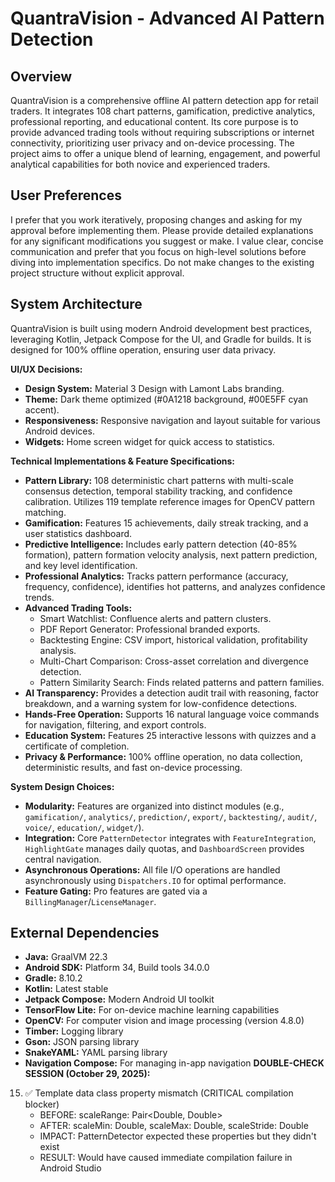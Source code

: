 # QuantraVision - Advanced AI Pattern Detection

## Overview
QuantraVision is a comprehensive offline AI pattern detection app for retail traders. It integrates 108 chart patterns, gamification, predictive analytics, professional reporting, and educational content. Its core purpose is to provide advanced trading tools without requiring subscriptions or internet connectivity, prioritizing user privacy and on-device processing. The project aims to offer a unique blend of learning, engagement, and powerful analytical capabilities for both novice and experienced traders.

## User Preferences
I prefer that you work iteratively, proposing changes and asking for my approval before implementing them. Please provide detailed explanations for any significant modifications you suggest or make. I value clear, concise communication and prefer that you focus on high-level solutions before diving into implementation specifics. Do not make changes to the existing project structure without explicit approval.

## System Architecture
QuantraVision is built using modern Android development best practices, leveraging Kotlin, Jetpack Compose for the UI, and Gradle for builds. It is designed for 100% offline operation, ensuring user data privacy.

**UI/UX Decisions:**
-   **Design System:** Material 3 Design with Lamont Labs branding.
-   **Theme:** Dark theme optimized (#0A1218 background, #00E5FF cyan accent).
-   **Responsiveness:** Responsive navigation and layout suitable for various Android devices.
-   **Widgets:** Home screen widget for quick access to statistics.

**Technical Implementations & Feature Specifications:**
-   **Pattern Library:** 108 deterministic chart patterns with multi-scale consensus detection, temporal stability tracking, and confidence calibration. Utilizes 119 template reference images for OpenCV pattern matching.
-   **Gamification:** Features 15 achievements, daily streak tracking, and a user statistics dashboard.
-   **Predictive Intelligence:** Includes early pattern detection (40-85% formation), pattern formation velocity analysis, next pattern prediction, and key level identification.
-   **Professional Analytics:** Tracks pattern performance (accuracy, frequency, confidence), identifies hot patterns, and analyzes confidence trends.
-   **Advanced Trading Tools:**
    -   Smart Watchlist: Confluence alerts and pattern clusters.
    -   PDF Report Generator: Professional branded exports.
    -   Backtesting Engine: CSV import, historical validation, profitability analysis.
    -   Multi-Chart Comparison: Cross-asset correlation and divergence detection.
    -   Pattern Similarity Search: Finds related patterns and pattern families.
-   **AI Transparency:** Provides a detection audit trail with reasoning, factor breakdown, and a warning system for low-confidence detections.
-   **Hands-Free Operation:** Supports 16 natural language voice commands for navigation, filtering, and export controls.
-   **Education System:** Features 25 interactive lessons with quizzes and a certificate of completion.
-   **Privacy & Performance:** 100% offline operation, no data collection, deterministic results, and fast on-device processing.

**System Design Choices:**
-   **Modularity:** Features are organized into distinct modules (e.g., `gamification/`, `analytics/`, `prediction/`, `export/`, `backtesting/`, `audit/`, `voice/`, `education/`, `widget/`).
-   **Integration:** Core `PatternDetector` integrates with `FeatureIntegration`, `HighlightGate` manages daily quotas, and `DashboardScreen` provides central navigation.
-   **Asynchronous Operations:** All file I/O operations are handled asynchronously using `Dispatchers.IO` for optimal performance.
-   **Feature Gating:** Pro features are gated via a `BillingManager`/`LicenseManager`.

## External Dependencies
-   **Java:** GraalVM 22.3
-   **Android SDK:** Platform 34, Build tools 34.0.0
-   **Gradle:** 8.10.2
-   **Kotlin:** Latest stable
-   **Jetpack Compose:** Modern Android UI toolkit
-   **TensorFlow Lite:** For on-device machine learning capabilities
-   **OpenCV:** For computer vision and image processing (version 4.8.0)
-   **Timber:** Logging library
-   **Gson:** JSON parsing library
-   **SnakeYAML:** YAML parsing library
-   **Navigation Compose:** For managing in-app navigation
**DOUBLE-CHECK SESSION (October 29, 2025):**
15. ✅ Template data class property mismatch (CRITICAL compilation blocker)
     - BEFORE: scaleRange: Pair<Double, Double>
     - AFTER: scaleMin: Double, scaleMax: Double, scaleStride: Double
     - IMPACT: PatternDetector expected these properties but they didn't exist
     - RESULT: Would have caused immediate compilation failure in Android Studio

